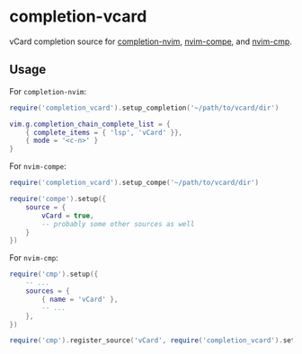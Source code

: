 # completion-vcard

vCard completion source for [completion-nvim](https://github.com/nvim-lua/completion-nvim), [nvim-compe](https://github.com/hrsh7th/nvim-compe), and [nvim-cmp](https://github.com/hrsh7th/nvim-cmp).

## Usage

For `completion-nvim`:

```lua
require('completion_vcard').setup_completion('~/path/to/vcard/dir')

vim.g.completion_chain_complete_list = {
    { complete_items = { 'lsp', 'vCard' }},
    { mode = '<c-n>' }
}
```

For `nvim-compe`:

```lua
require('completion_vcard').setup_compe('~/path/to/vcard/dir')

require('compe').setup({
    source = {
        vCard = true,
        -- probably some other sources as well
    }
})
```

For `nvim-cmp`:

```lua
require('cmp').setup({
    -- ...
    sources = {
        { name = 'vCard' },
        -- ...
    },
})

require('cmp').register_source('vCard', require('completion_vcard').setup_cmp('~/path/to/vcard/dir'))
```
